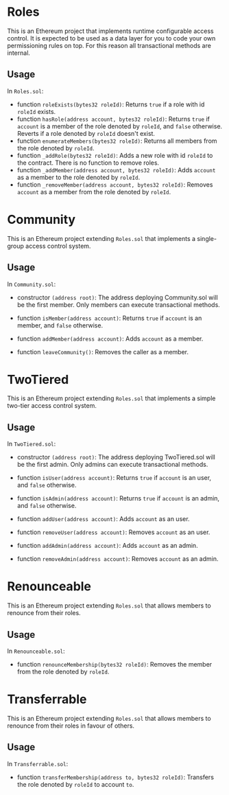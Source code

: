 # Roles

This is an Ethereum project that implements runtime configurable access control. It is expected to be used as a data layer for you to code your own permissioning rules on top. For this reason all transactional methods are internal.

## Usage

In `Roles.sol`:
* function `roleExists(bytes32 roleId)`: Returns `true` if a role with id `roleId` exists.
* function `hasRole(address account, bytes32 roleId)`: Returns `true` if `account` is a member of the role denoted by `roleId`, and `false` otherwise. Reverts if a role denoted by `roleId` doesn't exist.
* function `enumerateMembers(bytes32 roleId)`: Returns all members from the role denoted by `roleId`.
* function `_addRole(bytes32 roleId)`: Adds a new role with id `roleId` to the contract. There is no function to remove roles.
* function `_addMember(address account, bytes32 roleId)`: Adds `account` as a member to the role denoted by `roleId`. 
* function `_removeMember(address account, bytes32 roleId)`: Removes `account` as a member from the role denoted by `roleId`.


# Community

This is an Ethereum project extending `Roles.sol` that implements a single-group access control system.

## Usage

In `Community.sol`:

* constructor `(address root)`: The address deploying Community.sol will be the first member. Only members can execute transactional methods.

* function `isMember(address account)`: Returns `true` if `account` is an member, and `false` otherwise.
* function `addMember(address account)`: Adds `account` as a member.
* function `leaveCommunity()`: Removes the caller as a member.


# TwoTiered

This is an Ethereum project extending `Roles.sol` that implements a simple two-tier access control system.

## Usage

In `TwoTiered.sol`:

* constructor `(address root)`: The address deploying TwoTiered.sol will be the first admin. Only admins can execute transactional methods.

* function `isUser(address account)`: Returns `true` if `account` is an user, and `false` otherwise.
* function `isAdmin(address account)`: Returns `true` if `account` is an admin, and `false` otherwise.
* function `addUser(address account)`: Adds `account` as an user.
* function `removeUser(address account)`: Removes `account` as an user.
* function `addAdmin(address account)`: Adds `account` as an admin.
* function `removeAdmin(address account)`: Removes `account` as an admin.


# Renounceable

This is an Ethereum project extending `Roles.sol` that allows members to renounce from their roles.

## Usage

In `Renounceable.sol`:
* function `renounceMembership(bytes32 roleId)`: Removes the member from the role denoted by `roleId`.


# Transferrable

This is an Ethereum project extending `Roles.sol` that allows members to renounce from their roles in favour of others.

## Usage

In `Transferrable.sol`:
* function `transferMembership(address to, bytes32 roleId)`: Transfers the role denoted by `roleId` to account `to`. 
 
